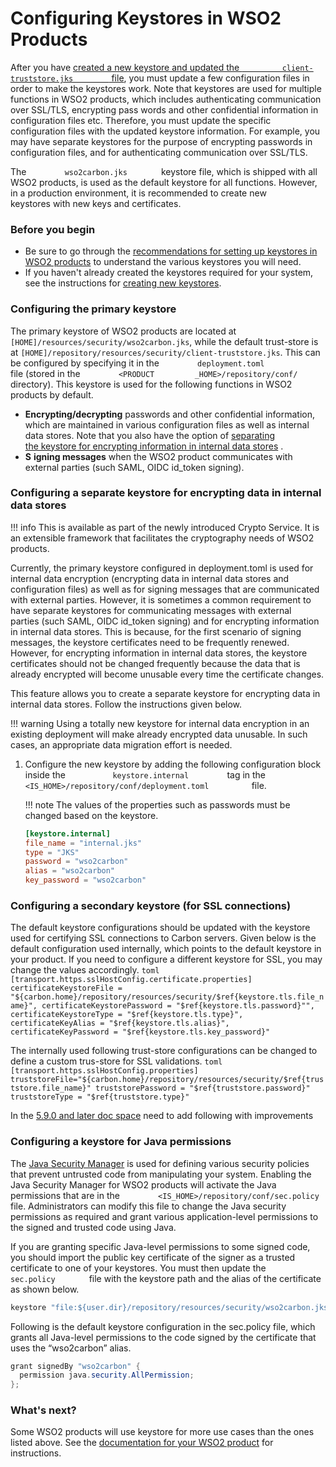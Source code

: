 # Configuring Keystores in WSO2 Products

After you have [created a new keystore and updated the
`          client-truststore.jks         `
file](../../administer/creating-new-keystores), you must update a few configuration
files in order to make the keystores work. Note that keystores are used
for multiple functions in WSO2 products, which includes authenticating
communication over SSL/TLS, encrypting pass
words and other confidential
information in configuration files etc. Therefore, you must update the
specific configuration files with the updated keystore information. For
example, you may have separate keystores for the purpose of encrypting
passwords in configuration files, and for authenticating communication
over SSL/TLS.

The `         wso2carbon.jks        ` keystore file, which is shipped
with all WSO2 products, is used as the default keystore for all
functions. However, in a production environment, it is recommended
to create new keystores with new keys and certificates.
    
### Before you begin

-   Be sure to go through the [recommendations for setting
    up keystores in WSO2
    products](../../administer/using-asymmetric-encryption#recommendations-for-setting-up-keystores-in-wso2-products)
    to understand the various keystores you will need.
-   If you haven't already created the keystores required for your
    system, see the instructions for [creating new
    keystores](../../administer/creating-new-keystores).

### Configuring the primary keystore

The primary keystore of WSO2 products are located at `[HOME]/resources/security/wso2carbon.jks`, 
while the default trust-store is at `[HOME]/repository/resources/security/client-truststore.jks`.
This can be configured by specifying it in the `         deployment.toml        ` file (stored in the
`         <PRODUCT         _HOME>/repository/conf/        ` directory).
This keystore is used for the following functions in WSO2 products by
default.

-   **Encrypting/decrypting** passwords and other confidential
    information, which are maintained in various configuration files as
    well as internal data stores. Note that you also have the option of
    [separating the keystore for encrypting information in internal data
    stores](#configuring-a-separate-keystore-for-encrypting-data-in-internal-data-stores)
    .
-   **S** **igning messages** when the WSO2 product communicates with
    external parties (such SAML, OIDC id\_token signing).

### Configuring a separate keystore for encrypting data in internal data stores

!!! info 
    This is available as part of the newly introduced Crypto Service. It is
    an extensible framework that facilitates the cryptography needs of WSO2
    products.

Currently, the primary keystore configured in deployment.toml is
used for internal data encryption (encrypting data in internal data
stores and configuration files) as well as for signing messages that are
communicated with external parties. However, it is sometimes a common
requirement to have separate keystores for communicating messages with
external parties (such SAML, OIDC id\_token signing) and for encrypting
information in internal data stores. This is because, for the first
scenario of signing messages, the keystore certificates need to be
frequently renewed. However, for encrypting information in internal data
stores, the keystore certificates should not be changed frequently
because the data that is already encrypted will become unusable every
time the certificate changes.

This feature allows you to create a separate keystore for encrypting
data in internal data stores. Follow the instructions given below.

!!! warning
    Using a totally new keystore for internal data encryption
    in an existing deployment will make already encrypted data unusable. In
    such cases, an appropriate data migration effort is needed.
    

1.  Configure the new keystore by adding the following configuration
    block inside the `           keystore.internal         ` tag in the
    `           <IS_HOME>/repository/conf/deployment.toml          `
    file.

    !!! note
        The values of the properties such as passwords must be
        changed based on the keystore.
    
    ``` toml
    [keystore.internal]
    file_name = "internal.jks"
    type = "JKS"
    password = "wso2carbon"
    alias = "wso2carbon"
    key_password = "wso2carbon"
    ```

### Configuring a secondary keystore (for SSL connections)

The default keystore configurations should be updated with the keystore used for certifying SSL connections
to Carbon servers. Given below is the default configuration used internally, which points to the default
keystore in your product. 
If you need to configure a different keystore for SSL, you may change the values accordingly.
    ```toml 
    [transport.https.sslHostConfig.certificate.properties]
    certificateKeystoreFile = "${carbon.home}/repository/resources/security/$ref{keystore.tls.file_name}",
    certificateKeystorePassword = "$ref{keystore.tls.password}"",
    certificateKeystoreType = "$ref{keystore.tls.type}",
    certificateKeyAlias = "$ref{keystore.tls.alias}",
    certificateKeyPassword = "$ref{keystore.tls.key_password}"
    ```
  
The internally used following trust-store configurations can be changed to define a custom trus-store for SSL 
validations.
    ```toml
    [transport.https.sslHostConfig.properties]
    truststoreFile="${carbon.home}/repository/resources/security/$ref{truststore.file_name}"
    truststorePassword = "$ref{truststore.password}"
    truststoreType = "$ref{truststore.type}"
    ```

In the [5.9.0 and later doc space](https://is.docs.wso2.com/en/5.9.0/administer/configuring-keystores-in-wso2-products/) need to add following with improvements

### Configuring a keystore for Java permissions

The [Java Security Manager](../../administer/enabling-java-security-manager) is used
for defining various security policies that prevent untrusted code from
manipulating your system. Enabling the Java Security Manager for WSO2
products will activate the Java permissions that are in the
`         <IS_HOME>/repository/conf/sec.policy        ` file.
Administrators can modify this file to change the Java security
permissions as required and grant various application-level permissions
to the signed and trusted code using Java.

If you are granting specific Java-level permissions to some signed code,
you should import the public key certificate of the signer as a trusted
certificate to one of your keystores. You must then update the
`         sec.policy        ` file with the keystore path and the alias
of the certificate as shown below.

``` java
keystore "file:${user.dir}/repository/resources/security/wso2carbon.jks", "JKS";
```

Following is the default keystore configuration in the sec.policy file,
which grants all Java-level permissions to the code signed by the
certificate that uses the “wso2carbon” alias.

``` java
grant signedBy "wso2carbon" {
  permission java.security.AllPermission;
};
```

### What's next?

Some WSO2 products will use keystore for more use cases than the ones
listed above. See the [documentation for your WSO2
product](https://docs.wso2.com/dashboard.action) for instructions.
